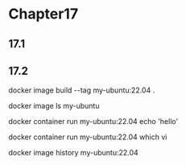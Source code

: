 # Chapter17

## 17.1

## 17.2

docker image build --tag my-ubuntu:22.04 .

docker image ls my-ubuntu

docker container run my-ubuntu:22.04 echo 'hello'

docker container run my-ubuntu:22.04 which vi

docker image history my-ubuntu:22.04
